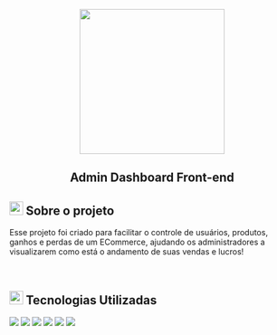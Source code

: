 <p align="center">
  <a href="https://github.com/v1nni7/dashboard-frontend">
    <img src="https://user-images.githubusercontent.com/78610762/218599954-7bea9c3e-2af0-453a-b260-9c5a7096275e.png" width="256px" />
  </a>
  
  <h2 align="center">Admin Dashboard Front-end</h2>
</p>


  <h2> <img src="https://user-images.githubusercontent.com/78610762/218601516-ba2e6815-102e-4121-8936-690b843f0dfa.png" width="24px" />
Sobre o projeto</h2>
    <p>Esse projeto foi criado para facilitar o controle de usuários, produtos, ganhos e perdas de um ECommerce, ajudando os administradores a visualizarem como está o andamento de suas vendas e lucros!</p>

  <br />
  <h2> <img src="https://user-images.githubusercontent.com/78610762/218601766-468b15e1-c66c-45bd-9513-310fc6e74012.png" width="24px" /> Tecnologias Utilizadas</h2>
  
  <div>
      <img src="https://img.shields.io/badge/TypeScript-007ACC?style=for-the-badge&logo=typescript&logoColor=white" />
      <img src="https://img.shields.io/badge/Node.js-43853D?style=for-the-badge&logo=node.js&logoColor=white" />
      <img src="https://img.shields.io/badge/React-20232A?style=for-the-badge&logo=react&logoColor=61DAFB" />
      <img src="https://img.shields.io/badge/Express.js-404D59?style=for-the-badge" />
      <img src="https://img.shields.io/badge/Sass-CC6699?style=for-the-badge&logo=sass&logoColor=white" />
      <img src="https://img.shields.io/badge/PostgreSQL-316192?style=for-the-badge&logo=postgresql&logoColor=white" />
  </div>

